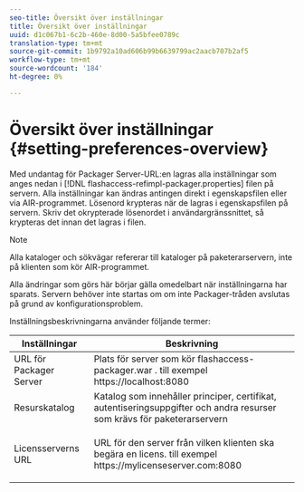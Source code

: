 ```yaml
---
seo-title: Översikt över inställningar
title: Översikt över inställningar
uuid: d1c067b1-6c2b-460e-8d00-5a5bfee0789c
translation-type: tm+mt
source-git-commit: 1b9792a10ad606b99b6639799ac2aacb707b2af5
workflow-type: tm+mt
source-wordcount: '184'
ht-degree: 0%

---
```



# Översikt över inställningar {#setting-preferences-overview}

Med undantag för Packager Server-URL:en lagras alla inställningar som anges nedan i [!DNL flashaccess-refimpl-packager.properties] filen på servern. Alla inställningar kan ändras antingen direkt i egenskapsfilen eller via AIR-programmet. Lösenord krypteras när de lagras i egenskapsfilen på servern. Skriv det okrypterade lösenordet i användargränssnittet, så krypteras det innan det lagras i filen.

>[!NOTE]
>
>Alla kataloger och sökvägar refererar till kataloger på paketerarservern, inte på klienten som kör AIR-programmet.

Alla ändringar som görs här börjar gälla omedelbart när inställningarna har sparats. Servern behöver inte startas om om inte Packager-tråden avslutas på grund av konfigurationsproblem.

Inställningsbeskrivningarna använder följande termer:

<table frame="all" colsep="1" rowsep="1" class="+ topic/table adobe-d/table " id="table_tj5_hcz_n4"> 
 <thead class="- topic/thead "> 
  <tr rowsep="1" class="- topic/row "> 
   <th colname="1" class="- topic/entry entry"> Inställningar </th> 
   <th colname="2" class="- topic/entry entry"> Beskrivning </th> 
  </tr> 
 </thead>
 <tbody class="- topic/tbody "> 
  <tr rowsep="1" class="- topic/row "> 
   <td colname="1" class="- topic/entry "> URL för Packager Server </td> 
   <td colname="2" class="- topic/entry "> Plats för server som kör <span class="filepath"> flashaccess-packager.war </span>. till exempel <span class="filepath"> https://localhost:8080 </span> </td> 
  </tr> 
  <tr rowsep="1" class="- topic/row "> 
   <td colname="1" class="- topic/entry "> Resurskatalog </td> 
   <td colname="2" class="- topic/entry "> Katalog som innehåller principer, certifikat, autentiseringsuppgifter och andra resurser som krävs för paketerarservern </td> 
  </tr> 
  <tr rowsep="0" class="- topic/row "> 
   <td colname="1" class="- topic/entry "> Licensserverns URL </td> 
   <td colname="2" class="- topic/entry "> <p class="- topic/p ">URL för den server från vilken klienten ska begära en licens. till exempel <span class="filepath"> https://mylicenseserver.com:8080 </span> </p> </td> 
  </tr> 
 </tbody> 
</table>

